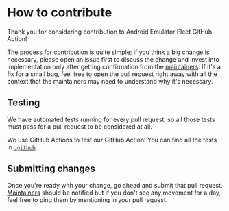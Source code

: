 # How to contribute

Thank you for considering contribution to Android Emulator Fleet GitHub Action!

The process for contribution is quite simple; if you think a big change is
necessary, please open an issue first to discuss the change and invest into
implementation only after getting confirmation from the
[maintainers](./CODEOWNERS). If it's a fix for a small bug, feel free to open
the pull request right away with all the context that the maintainers may need
to understand why it's necessary.

## Testing

We have automated tests running for every pull request, so all those tests must
pass for a pull request to be considered at all.

We use GitHub Actions to test our GitHub Action! You can find all the tests in
[`.github`](.github).

## Submitting changes

Once you're ready with your change, go ahead and submit that pull request.
[Maintainers](./CODEOWNERS) should be notified but if you don't see any movement
for a day, feel free to ping them by mentioning in your pull request.
